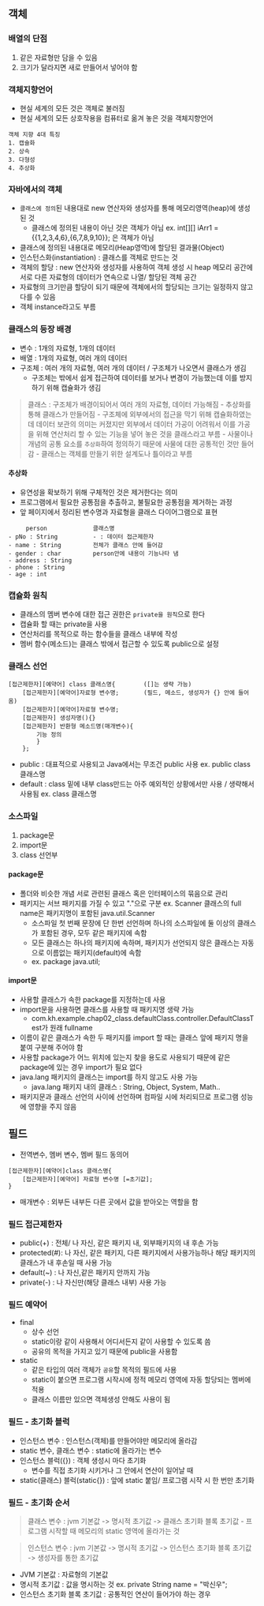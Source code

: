 ## 객체
### 배열의 단점
1. 같은 자료형만 담을 수 있음
2. 크기가 달라지면 새로 만들어서 넣어야 함

### 객체지향언어
- 현실 세계의 모든 것은 객체로 불러짐
- 현실 세계의 모든 상호작용을 컴퓨터로 옮겨 놓은 것을 객체지향언어
```
객체 지향 4대 특징
1. 캡슐화
2. 상속
3. 다형성
4. 추상화
```

### 자바에서의 객체
- `클래스에 정의`된 내용대로 new 연산자와 생성자를 통해 메모리영역(heap)에 생성된 것
	- 클래스에 정의된 내용이 아닌 것은 객체가 아님 ex. int[][] iArr1 = {{1,2,3,4,6},{6,7,8,9,10}}; 은 객체가 아님
- 클래스에 정의된 내용대로 메모리(Heap영역)에 할당된 결과물(Object)
- 인스턴스화(instantiation) : 클래스를 객체로 만드는 것
- 객체의 할당 : new 연산자와 생성자를 사용하여 객체 생성 시 heap 메모리 공간에 서로 다른 자료형의 데이터가 연속으로 나열/ 할당된 객체 공간
- 자료형의 크기만큼 할당이 되기 때문에 객체에서의 할당되는 크기는 일정하지 않고 다를 수 있음
- 객체 instance라고도 부름

### 클래스의 등장 배경
- 변수 : 1개의 자료형, 1개의 데이터
- 배열 : 1개의 자료형, 여러 개의 데이터
- 구조체 : 여러 개의 자료형, 여러 개의 데이터 / 구조체가 나오면서 클래스가 생김
	- 구조체는 밖에서 쉽게 접근하여 데이터를 보거나 변경이 가능했는데 이를 방지하기 위해 캡슐화가 생김

> 클래스 : 구조체가 배경이되어서 여러 개의 자료형, 데이터 가능해짐
	- 추상화를 통해 클래스가 만들어짐
	- 구조체에 외부에서의 접근을 막기 위해 캡슐화하였는데 데이터 보관의 의미는 커졌지만 외부에서 데이터 가공이 어려워서 이를 가공을 위해 연산처리 할 수 있는 기능을 넣어 놓은 것을 클래스라고 부름
	- 사물이나 개념의 공통 요소를 `추상화`하여 정의하기 때문에 사물에 대한 공통적인 것만 들어감
	- 클래스는 객체를 만들기 위한 설계도나 틀이라고 부름

#### 추상화
- 유연성을 확보하기 위해 구체적인 것은 제거한다는 의미
- 프로그램에서 필요한 공통점을 추출하고, 불필요한 공통점을 제거하는 과정
- 앞 페이지에서 정리된 변수명과 자료형을 클래스 다이어그램으로 표현
```
     person             클래스명
- pNo : String		    - : 데이터 접근제한자
- name : String		    전체가 클래스 안에 들어감
- gender : char		    person안에 내용이 기능나타 냄
- address : String
- phone : String
- age : int
```

### 캡슐화 원칙
- 클래스의 멤버 변수에 대한 접근 권한은 `private을 원칙`으로 한다
- 캡슐화 할 때는 private을 사용
- 연산처리를 목적으로 하는 함수들을 클래스 내부에 작성
- 멤버 함수(메소드)는 클래스 밖에서 접근할 수 있도록 public으로 설정

### 클래스 선언
```
[접근제한자][예약어] class 클래스명{        ([]는 생략 가능)
    [접근제한자][예약어]자료형 변수명;       (필드, 메소드, 생성자가 {} 안에 들어옴)
    [접근제한자][예약어]자료형 변수명; 
    [접근제한자] 생성자명(){}
    [접근제한자] 반환형 메소드명(매개변수){
        기능 정의
        }
    };                  

```
- public : 대표적으로 사용되고 Java에서는 무조건 public 사용       ex. public class 클래스명
- default : class 밑에 내부 class만드는 아주 예외적인 상황에서만 사용 / 생략해서 사용됨     ex. class 클래스명

### 소스파일
1. package문
2. import문
3. class 선언부

#### package문
- 폴더와 비슷한 개념 서로 관련된 클래스 혹은 인터페이스의 묶음으로 관리
- 패키지는 서브 패키지를 가질 수 있고 "."으로 구분 ex. Scanner 클래스의 full name은 패키지명이 포함된 java.util.Scanner 
    - 소스파일 첫 번째 문장에 단 한번 선언하며 하나의 소스파일에 둘 이상의 클래스가 포함된 경우, 모두 같은 패키지에 속함
    - 모든 클래스는 하나의 패키지에 속하며, 패키지가 선언되지 않은 클래스는 자동으로 이름없는 패키지(default)에 속함
    - ex. package java.util;

#### import문
- 사용할 클래스가 속한 package를 지정하는데 사용
- import문을 사용하면 클래스를 사용할 때 패키지명 생략 가능
    - com.kh.example.chap02_class.defaultClass.controller.DefaultClassTest가 원래 fullname
- 이름이 같은 클래스가 속한 두 패키지를 import 할 때는 클래스 앞에 패키지 명을 붙여 구분해 주어야 함
- 사용할 package가 어느 위치에 있는지 찾을 용도로 사용되기 때문에 같은 package에 있는 경우 import가 필요 없다
- java.lang 패키지의 클래스는 import를 하지 않고도 사용 가능
    - java.lang 패키지 내의 클래스 : String, Object, System, Math..
- 패키지문과 클래스 선언의 사이에 선언하며 컴파일 시에 처리되므로 프로그램 성능에 영향을 주지 않음

## 필드
- 전역변수, 멤버 변수, 멤버 필드 동의어
```
[접근제한자][예약어]class 클래스명{
	[접근제한자][예약어] 자료형 변수명 [=초기값];
}
```

- 매개변수 : 외부든 내부든 다른 곳에서 값을 받아오는 역할을 함

### 필드 접근제한자 
- public(+) : 전체/ 나 자신, 같은 패키지 내, 외부패키지의 내 후손 가능
- protected(#): 나 자신, 같은 패키지, 다른 패키지에서 사용가능하나 해당 패키지의 클래스가 내 후손일 때 사용 가능
- default(~) : 나 자신,같은 패키지 안까지 가능
- private(-) : 나 자신만(해당 클래스 내부) 사용 가능

### 필드 예약어
- final 
	- 상수 선언 
	- static이랑 같이 사용해서 어디서든지 같이 사용할 수 있도록 씀
	- 공유의 목적을 가지고 있기 때문에 public을 사용함
- static  
	- 같은 타입의 여러 객체가 `공유`할 목적의 필드에 사용
	- static이 붙으면 프로그램 시작시에 정적 메모리 영역에 자동 할당되는 멤버에 적용
	- 클래스 이름만 있으면 객체생성 안해도 사용이 됨

### 필드 - 초기화 블럭
- 인스턴스 변수 : 인스턴스(객체)를 만들어야만 메모리에 올라감
- static 변수, 클래스 변수 : static에 올라가는 변수
- 인스턴스 블럭({}) : 객체 생성시 마다 초기화
    - 변수를 직접 초기화 시키거나 그 안에서 연산이 일어날 때
- static(클래스) 블럭(static{}) : 앞에 static 붙임/ 프로그램 시작 시 한 번만 초기화

### 필드 - 초기화 순서
> 클래스 변수 : jvm 기본값 -> 명시적 초기값 -> 클래스 초기화 블록 초기값
	- 프로그램 시작할 때 메모리의 static 영역에 올라가는 것

> 인스턴스 변수 : jvm 기본값 -> 명시적 초기값 -> 인스턴스 초기화 블록 초기값 -> 생성자를 통한 초기값

- JVM 기본값 : 자료형의 기본값
- 명시적 초기값 : 값을 명시하는 것  ex. private String name = "박신우";
- 인스턴스 초기화 블록 초기값 : 공통적인 연산이 들어가야 하는 경우
